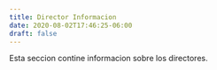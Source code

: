 ```yaml
---
title: Director Informacion
date: 2020-08-02T17:46:25-06:00
draft: false
---
```


Esta seccion contine informacion sobre los directores.
